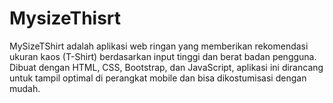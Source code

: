 # MysizeThisrt
MySizeTShirt adalah aplikasi web ringan yang memberikan rekomendasi ukuran kaos (T-Shirt) berdasarkan input tinggi dan berat badan pengguna. Dibuat dengan HTML, CSS, Bootstrap, dan JavaScript, aplikasi ini dirancang untuk tampil optimal di perangkat mobile dan bisa dikostumisasi dengan mudah.
